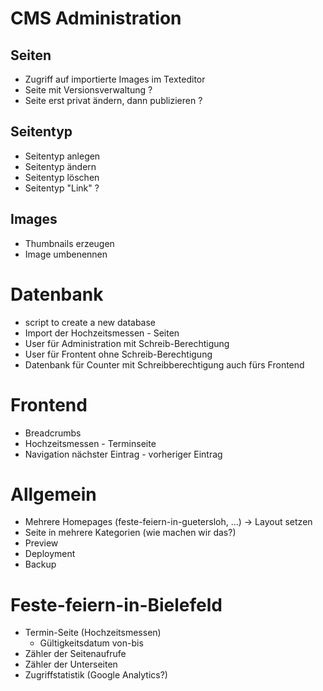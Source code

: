CMS Administration
==================

Seiten
------
- Zugriff auf importierte Images im Texteditor
- Seite mit Versionsverwaltung ?
- Seite erst privat ändern, dann publizieren ?

Seitentyp
---------
- Seitentyp anlegen
- Seitentyp ändern
- Seitentyp löschen
- Seitentyp "Link" ?

Images
------
- Thumbnails erzeugen
- Image umbenennen

Datenbank
=========
- script to create a new database
- Import der Hochzeitsmessen - Seiten
- User für Administration mit Schreib-Berechtigung
- User für Frontent ohne Schreib-Berechtigung
- Datenbank für Counter mit Schreibberechtigung auch fürs Frontend

Frontend
========
- Breadcrumbs
- Hochzeitsmessen - Terminseite
- Navigation nächster Eintrag - vorheriger Eintrag

Allgemein
=========
- Mehrere Homepages (feste-feiern-in-guetersloh, ...) -> Layout setzen
- Seite in mehrere Kategorien (wie machen wir das?)
- Preview
- Deployment
- Backup

Feste-feiern-in-Bielefeld
=========================
- Termin-Seite (Hochzeitsmessen)
    - Gültigkeitsdatum von-bis
- Zähler der Seitenaufrufe
- Zähler der Unterseiten
- Zugriffstatistik (Google Analytics?)
